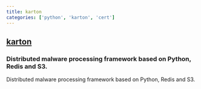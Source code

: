 ```yaml
---
title: karton
categories: ['python', 'karton', 'cert']
---
```

## [karton](https://github.com/CERT-Polska/karton)

### Distributed malware processing framework based on Python, Redis and S3.


Distributed malware processing framework based on Python, Redis and S3.
